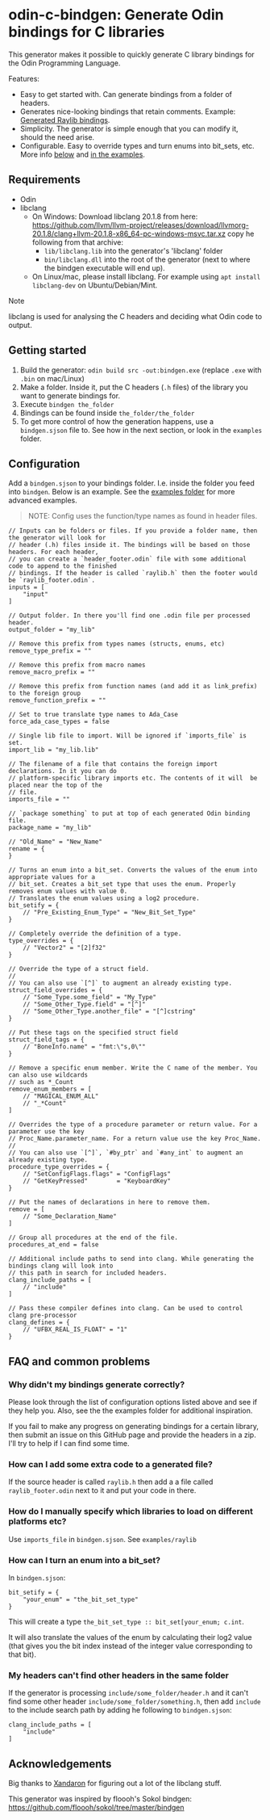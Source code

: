 # odin-c-bindgen: Generate Odin bindings for C libraries

This generator makes it possible to quickly generate C library bindings for the Odin Programming Language.

Features:
- Easy to get started with. Can generate bindings from a folder of headers.
- Generates nice-looking bindings that retain comments. Example: [Generated Raylib bindings](https://github.com/karl-zylinski/odin-c-bindgen/blob/main/examples/raylib/raylib/raylib.odin).
- Simplicity. The generator is simple enough that you can modify it, should the need arise.
- Configurable. Easy to override types and turn enums into bit_sets, etc. More info [below](#configuration) and [in the examples](https://github.com/karl-zylinski/odin-c-bindgen/blob/main/examples/raylib/bindgen.sjson).

## Requirements
- Odin
- libclang
	- On Windows: Download libclang 20.1.8 from here: https://github.com/llvm/llvm-project/releases/download/llvmorg-20.1.8/clang+llvm-20.1.8-x86_64-pc-windows-msvc.tar.xz copy he following from that archive:
		- `lib/libclang.lib` into the generator's 'libclang' folder
		- `bin/libclang.dll` into the root of the generator (next to where the bindgen executable will end up).
	- On Linux/mac, please install libclang. For example using `apt install libclang-dev` on Ubuntu/Debian/Mint.

> [!NOTE]
> libclang is used for analysing the C headers and deciding what Odin code to output.

## Getting started

1. Build the generator: `odin build src -out:bindgen.exe` (replace `.exe` with `.bin` on mac/Linux)
2. Make a folder. Inside it, put the C headers (`.h` files) of the library you want to generate bindings for.
3. Execute `bindgen the_folder`
4. Bindings can be found inside `the_folder/the_folder`
5. To get more control of how the generation happens, use a `bindgen.sjson` file to. See how in the next section, or look in the `examples` folder.

## Configuration

Add a `bindgen.sjson` to your bindings folder. I.e. inside the folder you feed into `bindgen`. Below is an example. See the [examples folder](https://github.com/karl-zylinski/odin-c-bindgen/tree/main/examples) for more advanced examples.

> NOTE: Config uses the function/type names as found in header files.

```sjson
// Inputs can be folders or files. If you provide a folder name, then the generator will look for
// header (.h) files inside it. The bindings will be based on those headers. For each header,
// you can create a `header_footer.odin` file with some additional code to append to the finished
// bindings. If the header is called `raylib.h` then the footer would be `raylib_footer.odin`.
inputs = [
	"input"
]

// Output folder. In there you'll find one .odin file per processed header.
output_folder = "my_lib"

// Remove this prefix from types names (structs, enums, etc)
remove_type_prefix = ""

// Remove this prefix from macro names
remove_macro_prefix = ""

// Remove this prefix from function names (and add it as link_prefix) to the foreign group
remove_function_prefix = ""

// Set to true translate type names to Ada_Case
force_ada_case_types = false

// Single lib file to import. Will be ignored if `imports_file` is set.
import_lib = "my_lib.lib"

// The filename of a file that contains the foreign import declarations. In it you can do
// platform-specific library imports etc. The contents of it will  be placed near the top of the
// file.
imports_file = ""

// `package something` to put at top of each generated Odin binding file.
package_name = "my_lib"

// "Old_Name" = "New_Name"
rename = {
}

// Turns an enum into a bit_set. Converts the values of the enum into appropriate values for a
// bit_set. Creates a bit_set type that uses the enum. Properly removes enum values with value 0.
// Translates the enum values using a log2 procedure.
bit_setify = {
	// "Pre_Existing_Enum_Type" = "New_Bit_Set_Type"
}

// Completely override the definition of a type.
type_overrides = {
	// "Vector2" = "[2]f32"
}

// Override the type of a struct field.
// 
// You can also use `[^]` to augment an already existing type.
struct_field_overrides = {
	// "Some_Type.some_field" = "My_Type"
	// "Some_Other_Type.field" = "[^]"
	// "Some_Other_Type.another_file" = "[^]cstring"
}

// Put these tags on the specified struct field
struct_field_tags = {
	// "BoneInfo.name" = "fmt:\"s,0\""
}

// Remove a specific enum member. Write the C name of the member. You can also use wildcards
// such as *_Count
remove_enum_members = [
	// "MAGICAL_ENUM_ALL"
	// "_*Count"
]

// Overrides the type of a procedure parameter or return value. For a parameter use the key
// Proc_Name.parameter_name. For a return value use the key Proc_Name.
//
// You can also use `[^]`, `#by_ptr` and `#any_int` to augment an already existing type.
procedure_type_overrides = {
	// "SetConfigFlags.flags" = "ConfigFlags"
	// "GetKeyPressed"        = "KeyboardKey"
}

// Put the names of declarations in here to remove them.
remove = [
	// "Some_Declaration_Name"
]

// Group all procedures at the end of the file.
procedures_at_end = false

// Additional include paths to send into clang. While generating the bindings clang will look into
// this path in search for included headers.
clang_include_paths = [
	// "include"
]

// Pass these compiler defines into clang. Can be used to control clang pre-processor
clang_defines = {
	// "UFBX_REAL_IS_FLOAT" = "1"
}
```

## FAQ and common problems

### Why didn't my bindings generate correctly?

Please look through the list of configuration options listed above and see if they help you. Also,
see the the examples folder for additional inspiration.

If you fail to make any progress on generating bindings for a certain library, then submit an issue on this GitHub page and provide the headers in a zip. I'll try to help if I can find some time.

### How can I add some extra code to a generated file?

If the source header is called `raylib.h` then add a a file called `raylib_footer.odin` next to it
and put your code in there.

### How do I manually specify which libraries to load on different platforms etc?

Use `imports_file` in `bindgen.sjson`. See `examples/raylib`

### How can I turn an enum into a bit_set?

In `bindgen.sjson`:

```
bit_setify = {
	"your_enum" = "the_bit_set_type"
}
```

This will create a type `the_bit_set_type :: bit_set[your_enum; c.int`.

It will also translate the values of the enum by calculating their log2 value (that gives you the bit index instead of the integer value corresponding to that bit).

### My headers can't find other headers in the same folder

If the generator is processing `include/some_folder/header.h` and it can't find some other header `include/some_folder/something.h`, then add `include` to the include search path by adding he following to `bindgen.sjson`:

```
clang_include_paths = [
	"include"
]
```

## Acknowledgements

Big thanks to [Xandaron](https://github.com/xandaron/) for figuring out a lot of the libclang stuff.

This generator was inspired by floooh's Sokol bindgen: https://github.com/floooh/sokol/tree/master/bindgen
